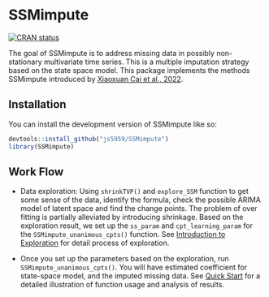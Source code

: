 
<!-- README.md is generated from README.Rmd. Please edit that file -->

# SSMimpute

<!-- badges: start -->

[![CRAN
status](https://www.r-pkg.org/badges/version/SSMimpute)](https://CRAN.R-project.org/package=SSMimpute)
<!-- badges: end -->

The goal of SSMimpute is to address missing data in possibly
non-stationary multivariate time series. This is a multiple imputation
strategy based on the state space model. This package implements the
methods SSMimpute introduced by [Xiaoxuan Cai et al.,
2022](https://arxiv.org/pdf/2206.14343.pdf).

## Installation

You can install the development version of SSMimpute like so:

``` r
devtools::install_github("js5959/SSMimpute")
library(SSMimpute)
```

## Work Flow

- Data exploration: Using `shrinkTVP()` and `explore_SSM` function to
  get some sense of the data, identify the formula, check the possible
  ARIMA model of latent space and find the change points. The problem of
  over fitting is partially alleviated by introducing shrinkage. Based
  on the exploration result, we set up the `ss_param` and
  `cpt_learning_param` for the `SSMimpute_unanimous_cpts()` function.
  See [Introduction to Exploration]() for detail process of exploration.

- Once you set up the parameters based on the exploration, run
  `SSMimpute_unanimous_cpts()`. You will have estimated coefficient for
  state-space model, and the imputed missing data. See [Quick Start]()
  for a detailed illustration of function usage and analysis of results.
